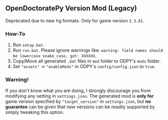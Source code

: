 ## OpenDoctoratePy Version Mod (Legacy)

Deprecated due to new hg formats. Only for game version `2.3.81`.

### How-To

1. Run `setup.bat`.
2. Run `run.bat`. Please ignore warnings like: `warning: field names should be lowercase snake_case, got: XXXXXX`.
3. Copy/Move all generated `.dat` files in `mod` folder to ODPY's `mods` folder.
4. Set `"assets"` -> `"enableMods"` in ODPY's `config/config.json` to `true`.

### Warning!

If you don't know what you are doing, I strongly discourage you from modifying any setting in `settings.json`. The generated mod is **only for** game version specified by `"target_version"` in `settings.json`, but **no guarantee** can be given that new versions can be readily supported by simply tweaking this option.

